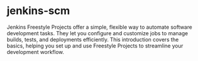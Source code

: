 # jenkins-scm
Jenkins Freestyle Projects offer a simple, flexible way to automate software development tasks. They let you configure and customize jobs to manage builds, tests, and deployments efficiently. This introduction covers the basics, helping you set up and use Freestyle Projects to streamline your development workflow.
